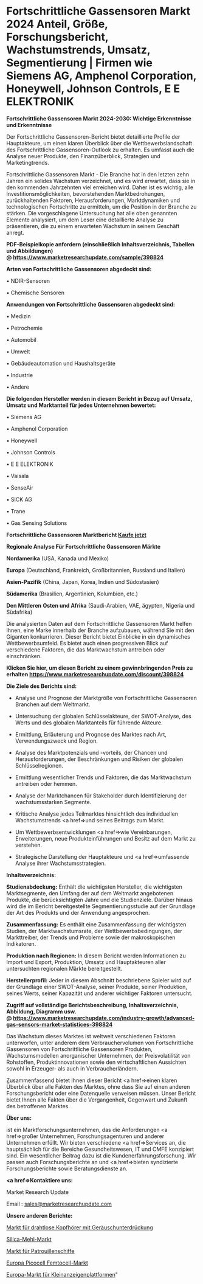 # Fortschrittliche Gassensoren Markt 2024 Anteil, Größe, Forschungsbericht, Wachstumstrends, Umsatz, Segmentierung | Firmen wie Siemens AG, Amphenol Corporation, Honeywell, Johnson Controls, E E ELEKTRONIK

<strong>Fortschrittliche Gassensoren Markt 2024-2030: Wichtige Erkenntnisse und Erkenntnisse</strong>

Der Fortschrittliche Gassensoren-Bericht bietet detaillierte Profile der Hauptakteure, um einen klaren Überblick über die Wettbewerbslandschaft des Fortschrittliche Gassensoren-Outlook zu erhalten. Es umfasst auch die Analyse neuer Produkte, den Finanzüberblick, Strategien und Marketingtrends.

Fortschrittliche Gassensoren Markt - Die Branche hat in den letzten zehn Jahren ein solides Wachstum verzeichnet, und es wird erwartet, dass sie in den kommenden Jahrzehnten viel erreichen wird. Daher ist es wichtig, alle Investitionsmöglichkeiten, bevorstehenden Marktbedrohungen, zurückhaltenden Faktoren, Herausforderungen, Marktdynamiken und technologischen Fortschritte zu ermitteln, um die Position in der Branche zu stärken. Die vorgeschlagene Untersuchung hat alle oben genannten Elemente analysiert, um dem Leser eine detaillierte Analyse zu präsentieren, die zu einem erwarteten Wachstum in seinem Geschäft anregt.

<strong><b>PDF-Beispielkopie anfordern (einschließlich Inhaltsverzeichnis, Tabellen und Abbildungen) @ </b></strong><strong><a href=https://www.marketresearchupdate.com/sample/398824><strong>https://www.marketresearchupdate.com/sample/398824</u></a></strong></strong>

<strong>Arten von Fortschrittliche Gassensoren abgedeckt sind:</strong>

• NDIR-Sensoren

• Chemische Sensoren

<strong>Anwendungen von Fortschrittliche Gassensoren abgedeckt sind:</strong>

• Medizin

• Petrochemie

• Automobil

• Umwelt

• Gebäudeautomation und Haushaltsgeräte

• Industrie

• Andere

<strong>Die folgenden Hersteller werden in diesem Bericht in Bezug auf Umsatz, Umsatz und Marktanteil für jedes Unternehmen bewertet:</strong>

• Siemens AG

• Amphenol Corporation

• Honeywell

• Johnson Controls

• E E ELEKTRONIK

• Vaisala

• SenseAir

• SICK AG

• Trane

• Gas Sensing Solutions

<strong>Fortschrittliche Gassensoren Marktbericht <a href=https://www.marketresearchupdate.com/buynow/398824>Kaufe jetzt</a></strong>

<strong>Regionale Analyse Für Fortschrittliche Gassensoren Märkte</strong>

<strong>Nordamerika</strong> (USA, Kanada und Mexiko)

<strong>Europa</strong> (Deutschland, Frankreich, Großbritannien, Russland und Italien)

<strong>Asien-Pazifik</strong> (China, Japan, Korea, Indien und Südostasien)

<strong>Südamerika</strong> (Brasilien, Argentinien, Kolumbien, etc.)

<strong>Den Mittleren</strong> <strong>Osten und Afrika</strong> (Saudi-Arabien, VAE, ägypten, Nigeria und Südafrika)

Die analysierten Daten auf dem Fortschrittliche Gassensoren Markt helfen Ihnen, eine Marke innerhalb der Branche aufzubauen, während Sie mit den Giganten konkurrieren. Dieser Bericht bietet Einblicke in ein dynamisches Wettbewerbsumfeld. Es bietet auch einen progressiven Blick auf verschiedene Faktoren, die das Marktwachstum antreiben oder einschränken.

<strong>Klicken Sie hier, um diesen Bericht zu einem gewinnbringenden Preis zu erhalten
</strong><strong><a href=https://www.marketresearchupdate.com/discount/398824>https://www.marketresearchupdate.com/discount/398824</b></u></strong></a>

<strong>Die Ziele des Berichts sind:</strong>

- Analyse und Prognose der Marktgröße von Fortschrittliche Gassensoren Branchen auf dem Weltmarkt.

- Untersuchung der globalen Schlüsselakteure, der SWOT-Analyse, des Werts und des globalen Marktanteils für führende Akteure.

- Ermittlung, Erläuterung und Prognose des Marktes nach Art, Verwendungszweck und Region.

- Analyse des Marktpotenzials und -vorteils, der Chancen und Herausforderungen, der Beschränkungen und Risiken der globalen Schlüsselregionen.

- Ermittlung wesentlicher Trends und Faktoren, die das Marktwachstum antreiben oder hemmen.

- Analyse der Marktchancen für Stakeholder durch Identifizierung der wachstumsstarken Segmente.

- Kritische Analyse jedes Teilmarktes hinsichtlich des individuellen Wachstumstrends <a href=>und</a> seines Beitrags zum Markt.

- Um Wettbewerbsentwicklungen <a href=>wie</a> Vereinbarungen, Erweiterungen, neue Produkteinführungen und Besitz auf dem Markt zu verstehen.

- Strategische Darstellung der Hauptakteure und <a href=>umfas</a>sende Analyse ihrer Wachstumsstrategien.

<strong>Inhaltsverzeichnis:</strong>

<strong>Studienabdeckung:</strong> Enthält die wichtigsten Hersteller, die wichtigsten Marktsegmente, den Umfang der auf dem Weltmarkt angebotenen Produkte, die berücksichtigten Jahre und die Studienziele. Darüber hinaus wird die im Bericht bereitgestellte Segmentierungsstudie auf der Grundlage der Art des Produkts und der Anwendung angesprochen.

<strong>Zusammenfassung:</strong> Es enthält eine Zusammenfassung der wichtigsten Studien, der Marktwachstumsrate, der Wettbewerbsbedingungen, der Markttreiber, der Trends und Probleme sowie der makroskopischen Indikatoren.

<strong>Produktion nach Regionen:</strong> In diesem Bericht werden Informationen zu Import und Export, Produktion, Umsatz und Hauptakteuren aller untersuchten regionalen Märkte bereitgestellt.

<strong>Herstellerprofil:</strong> Jeder in diesem Abschnitt beschriebene Spieler wird auf der Grundlage einer SWOT-Analyse, seiner Produkte, seiner Produktion, seines Werts, seiner Kapazität und anderer wichtiger Faktoren untersucht.

<strong><b>Zugriff auf vollständige Berichtsbeschreibung, Inhaltsverzeichnis, Abbildung, Diagramm usw. @ </b></strong><strong><a href=https://www.marketresearchupdate.com/industry-growth/advanced-gas-sensors-market-statistices-398824>https://www.marketresearchupdate.com/industry-growth/advanced-gas-sensors-market-statistices-398824</a></strong>

Das Wachstum dieses Marktes ist weltweit verschiedenen Faktoren unterworfen, unter anderem dem Verbrauchervolumen von Fortschrittliche Gassensoren von Fortschrittliche Gassensoren Produkten, Wachstumsmodellen anorganischer Unternehmen, der Preisvolatilität von Rohstoffen, Produktinnovationen sowie den wirtschaftlichen Aussichten sowohl in Erzeuger- als auch in Verbraucherländern.

Zusammenfassend bietet Ihnen dieser Bericht <a href=>einen</a> klaren Überblick über alle Fakten des Marktes, ohne dass Sie auf einen anderen Forschungsbericht oder eine Datenquelle verweisen müssen. Unser Bericht bietet Ihnen alle Fakten über die Vergangenheit, Gegenwart und Zukunft des betroffenen Marktes.

<strong>Über uns:</strong>

 ist ein Marktforschungsunternehmen, das die Anforderungen <a href=>großer</a> Unternehmen, Forschungsagenturen und anderer Unternehmen erfüllt. Wir bieten verschiedene <a href=>Services</a> an, die hauptsächlich für die Bereiche Gesundheitswesen, IT und CMFE konzipiert sind. Ein wesentlicher Beitrag dazu ist die Kundenerfahrungsforschung. Wir passen auch Forschungsberichte an und <a href=>bieten</a> syndizierte Forschungsberichte sowie Beratungsdienste an.

<strong><a href=>Kontaktiere uns:</a></strong>

Market Research Update

Email : sales@marketresearchupdate.com

<strong>Unsere anderen Berichte:</strong>

<a href=https://www.linkedin.com/pulse/wireless-noise-cancelling-headphones-market-2023>Markt für drahtlose Kopfhörer mit Geräuschunterdrückung</a>

<a href=https://www.linkedin.com/pulse/silica-flour-market-size-analysis-leading-manufacturers>Silica-Mehl-Markt</a>

<a href=https://www.linkedin.com/pulse/patrol-vessel-market-analysis-segment-region>Markt für Patrouillenschiffe</a>

<a href=https://www.linkedin.com/pulse/europe-picocell-femtocell-market-new-report>Europa Picocell Femtocell-Markt</a>

<a href=https://www.linkedin.com/pulse/europe-classifieds-platforms-market-2023-latest>Europa-Markt für Kleinanzeigenplattformen</a>"
